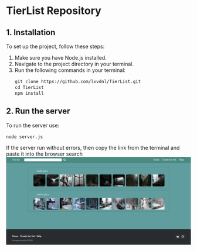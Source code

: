 # TierList Repository
## 1. Installation
To set up the project, follow these steps:
1. Make sure you have Node.js installed.
2. Navigate to the project directory in your terminal.
3. Run the following commands in your terminal:
   ```
   git clone https://github.com/lxvdnl/TierList.git
   cd TierList
   npm install
   ```
## 2.  Run the server
To run the server use:
  ```
  node server.js
  ```  
If the server run without errors, then copy the link from the terminal and paste it into the browser search
![Home page](website-home-page.png)

